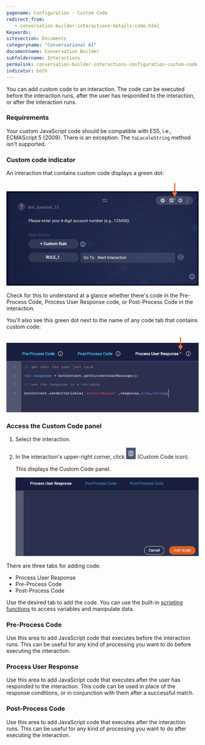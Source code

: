 ```yaml
---
pagename: Configuration - Custom Code
redirect_from:
   - conversation-builder-interactions-details-code.html
Keywords:
sitesection: Documents
categoryname: "Conversational AI"
documentname: Conversation Builder
subfoldername: Interactions
permalink: conversation-builder-interactions-configuration-custom-code.html
indicator: both
---
```


You can add custom code to an interaction. The code can be executed before the interaction runs, after the user has responded to the interaction, or after the interaction runs.

### Requirements

Your custom JavaScript code should be compatible with ES5, i.e., ECMAScript 5 (2009). There is an exception: The `toLocaleString` method isn't supported.

### Custom code indicator
An interaction that contains custom code displays a green dot:

<img style="width:600px" src="img/ConvoBuilder/interactions_codeIndicator.png">

Check for this to understand at a glance whether there's code in the Pre-Process Code, Process User Response code, or Post-Process Code in the interaction.

You'll also see this green dot next to the name of any code tab that contains custom code:

<img style="width:600px" src="img/ConvoBuilder/interactions_codeIndicator2.png">

### Access the Custom Code panel

1. Select the interaction.
2. In the interaction's upper-right corner, click <img class="inlineimage" style="width:25px" src="img/ConvoBuilder/icon_customCode_int.png"> (Custom Code icon).

    This displays the Custom Code panel.

    <img style="width:600px" class="fancyimage" src="img/ConvoBuilder/interactions_customCode2.png">

There are three tabs for adding code:

* Process User Response
* Pre-Process Code
* Post-Process Code

Use the desired tab to add the code. You can use the built-in [scripting functions](conversation-builder-scripting-functions-functions-list.html) to access variables and manipulate data.

### Pre-Process Code

Use this area to add JavaScript code that executes before the interaction runs. This can be useful for any kind of processing you want to do before executing the interaction.

### Process User Response

Use this area to add JavaScript code that executes after the user has responded to the interaction. This code can be used in place of the response conditions, or in conjunction with them after a successful match.

### Post-Process Code

Use this area to add JavaScript code that executes after the interaction runs. This can be useful for any kind of processing you want to do after executing the interaction.